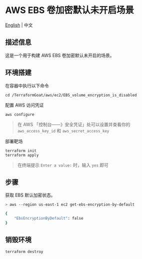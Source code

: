 # AWS EBS 卷加密默认未开启场景

[English](./README.md) | 中文

## 描述信息

这是一个用于构建 AWS EBS 卷加密默认未开启的场景。

## 环境搭建

在容器中执行以下命令

```shell
cd /TerraformGoat/aws/ec2/EBS_volume_encryption_is_disabled
```

配置 AWS 访问凭证

```shell
aws configure
```

> 在 AWS 「控制台——》安全凭证」处可以设置并查看你的 `aws_access_key_id` 和 `aws_secret_access_key`

部署靶场

```shell
terraform init
terraform apply
```

> 在终端提示 `Enter a value:` 时，输入 `yes` 即可

## 步骤

获取 EBS 默认加密状态。

```bash
> aws --region us-east-1 ec2 get-ebs-encryption-by-default

{
    "EbsEncryptionByDefault": false
}
```

## 销毁环境

```shell
terraform destroy
```
